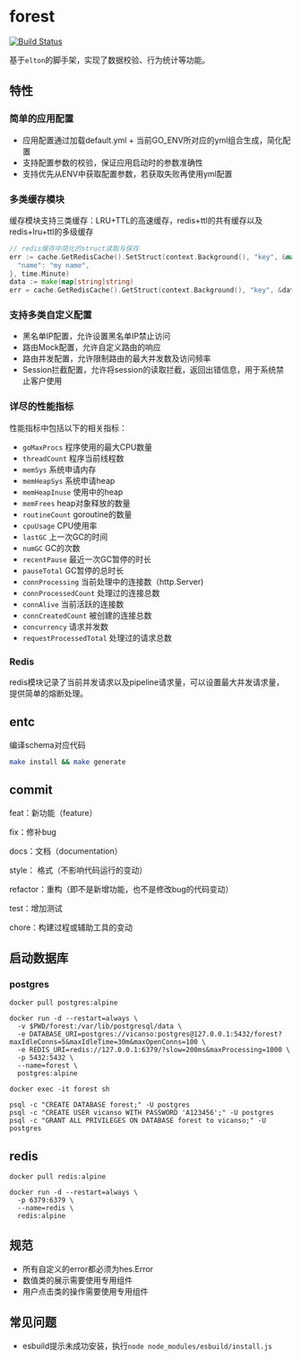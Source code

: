 # forest

[![Build Status](https://github.com/vicanso/forest/workflows/Test/badge.svg)](https://github.com/vicanso/forest/actions)

基于`elton`的脚手架，实现了数据校验、行为统计等功能。

## 特性

### 简单的应用配置

- 应用配置通过加载default.yml + 当前GO_ENV所对应的yml组合生成，简化配置
- 支持配置参数的校验，保证应用启动时的参数准确性
- 支持优先从ENV中获取配置参数，若获取失败再使用yml配置

### 多类缓存模块

缓存模块支持三类缓存：LRU+TTL的高速缓存，redis+ttl的共有缓存以及redis+lru+ttl的多级缓存

```go
// redis缓存中简化的struct读取与保存
err := cache.GetRedisCache().SetStruct(context.Background(), "key", &map[string]string{
  "name": "my name",
}, time.Minute)
data := make(map[string]string)
err = cache.GetRedisCache().GetStruct(context.Background(), "key", &data)
```

### 支持多类自定义配置

- 黑名单IP配置，允许设置黑名单IP禁止访问
- 路由Mock配置，允许自定义路由的响应
- 路由并发配置，允许限制路由的最大并发数及访问频率
- Session拦截配置，允许将session的读取拦截，返回出错信息，用于系统禁止客户使用

### 详尽的性能指标

性能指标中包括以下的相关指标：

- `goMaxProcs` 程序使用的最大CPU数量
- `threadCount` 程序当前线程数
- `memSys` 系统申请内存
- `memHeapSys` 系统申请heap
- `memHeapInuse` 使用中的heap
- `memFrees` heap对象释放的数量
- `routineCount` goroutine的数量
- `cpuUsage` CPU使用率
- `lastGC` 上一次GC的时间
- `numGC` GC的次数
- `recentPause` 最近一次GC暂停的时长
- `pauseTotal` GC暂停的总时长
- `connProcessing` 当前处理中的连接数（http.Server)
- `connProcessedCount` 处理过的连接总数
- `connAlive` 当前活跃的连接数
- `connCreatedCount` 被创建的连接总数
- `concurrency` 请求并发数
- `requestProcessedTotal` 处理过的请求总数

### Redis

redis模块记录了当前并发请求以及pipeline请求量，可以设置最大并发请求量，提供简单的熔断处理。

## entc

编译schema对应代码

```bash
make install && make generate
```


## commit

feat：新功能（feature）

fix：修补bug

docs：文档（documentation）

style： 格式（不影响代码运行的变动）

refactor：重构（即不是新增功能，也不是修改bug的代码变动）

test：增加测试

chore：构建过程或辅助工具的变动

## 启动数据库

### postgres

```
docker pull postgres:alpine

docker run -d --restart=always \
  -v $PWD/forest:/var/lib/postgresql/data \
  -e DATABASE_URI=postgres://vicanso:postgres@127.0.0.1:5432/forest?maxIdleConns=5&maxIdleTime=30m&maxOpenConns=100 \
  -e REDIS_URI=redis://127.0.0.1:6379/?slow=200ms&maxProcessing=1000 \
  -p 5432:5432 \
  --name=forest \
  postgres:alpine

docker exec -it forest sh

psql -c "CREATE DATABASE forest;" -U postgres
psql -c "CREATE USER vicanso WITH PASSWORD 'A123456';" -U postgres
psql -c "GRANT ALL PRIVILEGES ON DATABASE forest to vicanso;" -U postgres
```

## redis

```
docker pull redis:alpine

docker run -d --restart=always \
  -p 6379:6379 \
  --name=redis \
  redis:alpine
```

## 规范

- 所有自定义的error都必须为hes.Error
- 数值类的展示需要使用专用组件
- 用户点击类的操作需要使用专用组件

## 常见问题

- esbuild提示未成功安装，执行`node node_modules/esbuild/install.js`